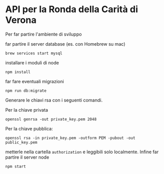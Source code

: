 # API per la Ronda della Carità di Verona

Per far partire l'ambiente di sviluppo

far partire il server database (es. con Homebrew su mac)

```shell
brew services start mysql
```

installare i moduli di node

```shell
npm install
```

far fare eventuali migrazioni

```shell
npm run db:migrate
```

Generare le chiavi rsa con i seguenti comandi.

Per la chiave privata

```shell
openssl genrsa -out private_key.pem 2048
```

Per la chiave pubblica:

```shell
openssl rsa -in private_key.pem -outform PEM -pubout -out public_key.pem
```

metterle nella cartella `authorization` e leggibili solo localmente.
Infine far partire il server node

```shell
npm start
```

